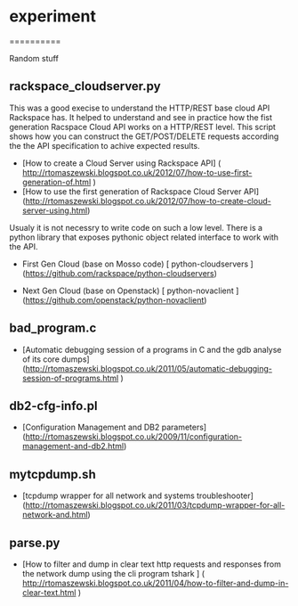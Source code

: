 # experiment
==========

Random stuff

## rackspace_cloudserver.py

This was a good execise to understand the HTTP/REST base cloud API Rackspace has. It helped to understand and see in practice how the fist generation Racspace Cloud API works on a HTTP/REST level. This script shows how you can construct the GET/POST/DELETE requests according the the API specification to achive expected results.

 * [How to create a Cloud Server using Rackspace API]  ( http://rtomaszewski.blogspot.co.uk/2012/07/how-to-use-first-generation-of.html )
 * [How to use the first generation of Rackspace Cloud Server API] (http://rtomaszewski.blogspot.co.uk/2012/07/how-to-create-cloud-server-using.html)

Usualy it is not necessry to write code on such a low level. There is a python library that exposes pythonic object related interface to work with the API.
  * First Gen Cloud (base on Mosso code)
  [ python-cloudservers ] (https://github.com/rackspace/python-cloudservers)
  
  * Next Gen Cloud (base on Openstack)
  [ python-novaclient ] (https://github.com/openstack/python-novaclient)

## bad_program.c
  * [Automatic debugging session of a programs in C and the gdb analyse of its core dumps] (http://rtomaszewski.blogspot.co.uk/2011/05/automatic-debugging-session-of-programs.html )

## db2-cfg-info.pl
 * [Configuration Management and DB2 parameters] (http://rtomaszewski.blogspot.co.uk/2009/11/configuration-management-and-db2.html)

## mytcpdump.sh
 * [tcpdump wrapper for all network and systems troubleshooter] (http://rtomaszewski.blogspot.co.uk/2011/03/tcpdump-wrapper-for-all-network-and.html)

## parse.py
 * [How to filter and dump in clear text http requests and responses from the network dump using the cli program tshark ] ( http://rtomaszewski.blogspot.co.uk/2011/04/how-to-filter-and-dump-in-clear-text.html )

